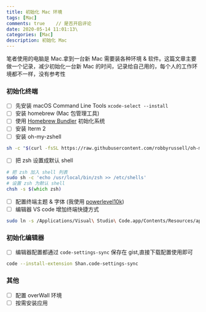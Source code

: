 ```yaml
---
title: 初始化 Mac 环境
tags: [Mac]
comments: true    // 是否开启评论
date: 2020-05-14 11:01:13\
categories: [Mac]
description: 初始化 Mac
---
```


笔者使用的电脑是 Mac.拿到一台新 Mac 需要装各种环境 & 软件。这篇文章主要做一个记录，减少初始化一台新 Mac 的时间，记录给自己用的，每个人的工作环境都不一样，没有参考性

### 初始化终端

- [ ] 先安装 macOS Command Line Tools `xcode-select --install`
- [ ] 安装 homebrew (Mac 包管理工具)
- [ ] 使用 [Homebrew Bundler](https://github.com/Homebrew/homebrew-bundle) 初始化系统
- [ ] 安装 Iterm 2
- [ ] 安装 oh-my-zshell

```zsh
sh -c "$(curl -fsSL https://raw.githubusercontent.com/robbyrussell/oh-my-zsh/master/tools/install.sh)"
```
- [ ] 把 zsh 设置成默认 shell

```zsh
# 把 zsh 加入 shell 列表
sudo sh -c 'echo /usr/local/bin/zsh >> /etc/shells'
# 设置 zsh 为默认 shell
chsh -s $(which zsh)
```

- [ ] 配置终端主题 & 字体 (我使用 [powerlevel10k](https://github.com/romkatv/powerlevel10k))
- [ ] 编辑器 VS code 增加终端快捷方式

```zsh
sudo ln -s /Applications/Visual\ Studio\ Code.app/Contents/Resources/app/bin/code ~/Applications/code
```

### 初始化编辑器

- [ ] 编辑器配置都通过 `code-settings-sync` 保存在 gist,直接下载配置使用即可

```zsh
code --install-extension Shan.code-settings-sync 
```

### 其他

- [ ] 配置 overWall 环境
- [ ] 按需安装应用

